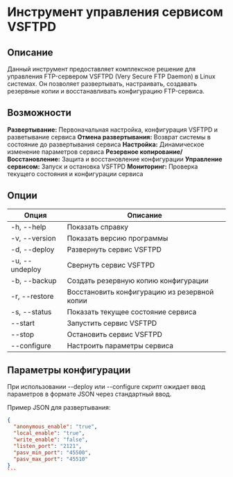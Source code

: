 # Инструмент управления сервисом VSFTPD

## Описание
Данный инструмент предоставляет комплексное решение для управления FTP-сервером VSFTPD (Very Secure FTP Daemon) в Linux системах. Он позволяет развертывать, настраивать, создавать резервные копии и восстанавливать конфигурацию FTP-сервиса.

## Возможности
**Развертывание:** Первоначальная настройка, конфигурация VSFTPD и разветывание сервиса
**Отмена развертывания:** Возврат системы в состояние до развертывания сервиса
**Настройка:** Динамическое изменение параметров сервиса
**Резервное копирование/Восстановление:** Защита и восстановление конфигурации
**Управление сервисом:** Запуск и остановка VSFTPD
**Мониторинг:** Проверка текущего состояния и конфигурации сервиса

## Опции
| Опция                              | Описание                                      |
|------------------------------------|-----------------------------------------------|
| -h, --help                         | Показать справку                              |
| -v, --version                      | Показать версию программы                     |
| -d, --deploy                       | Развернуть сервис VSFTPD                      |
| -u, --undeploy                     | Свернуть сервис VSFTPD                        |
| -b, --backup                       | Создать резервную копию конфигурации          |
| -r, --restore                      | Восстановить конфигурацию из резервной копии  |
| -s, --status                       | Показать текущее состояние сервиса            |
| --start                            | Запустить сервис VSFTPD                       |
| --stop                             | Остановить сервис VSFTPD                      |
| --configure                        | Настроить параметры сервиса                   |

## Параметры конфигурации
При использовании --deploy или --configure скрипт ожидает ввод параметров в формате JSON через стандартный ввод.

Пример JSON для развертывания:
``````json
{
  "anonymous_enable": "true",
  "local_enable": "true",
  "write_enable": "false",
  "listen_port": "2121",
  "pasv_min_port": "45500",
  "pasv_max_port": "45510"
}
```